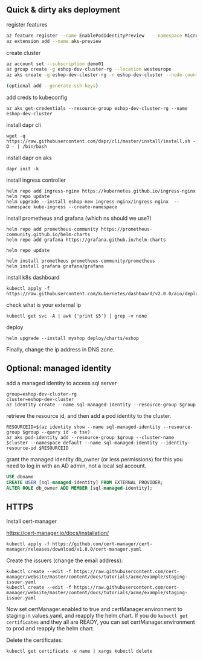 ## Quick & dirty aks deployment

register features

```sh
az feature register --name EnablePodIdentityPreview   --namespace Microsoft.ContainerService
az extension add --name aks-preview
```

create cluster
```sh
az account set --subscription demo01
az group create -g eshop-dev-cluster-rg --location westeurope
az aks create -g eshop-dev-cluster-rg -n eshop-dev-cluster --node-count 1 --location westeurope --enable-pod-identity --network-plugin azure

(optional add --generate-ssh-keys)
```

add creds to kubeconfig

```shell
az aks get-credentials --resource-group eshop-dev-cluster-rg --name eshop-dev-cluster
```

install dapr cli

```shell
wget -q https://raw.githubusercontent.com/dapr/cli/master/install/install.sh -O - | /bin/bash
```

install dapr on aks

```shell
dapr init -k
```

install ingress controller

```shell
helm repo add ingress-nginx https://kubernetes.github.io/ingress-nginx
helm repo update
helm upgrade --install eshop-new ingress-nginx/ingress-nginx  --namespace kube-ingress --create-namespace
```

install prometheus and grafana (which ns should we use?)

```shell
helm repo add prometheus-community https://prometheus-community.github.io/helm-charts
helm repo add grafana https://grafana.github.io/helm-charts

helm repo update

helm install prometheus prometheus-community/prometheus
helm install grafana grafana/grafana
```

install k8s dashboard

```shell
kubectl apply -f https://raw.githubusercontent.com/kubernetes/dashboard/v2.0.0/aio/deploy/recommended.yaml
```

check what is your external ip

```shell
kubectl get svc -A | awk {'print $5'} | grep -v none
```


deploy

```shell
helm upgrade --install myshop deploy/charts/eshop 
```

Finally, change the ip address in DNS zone.

## Optional: managed identity

add a managed identity to access sql server

```shell
group=eshop-dev-cluster-rg
cluster=eshop-dev-cluster
az identity create --name sql-managed-identity --resource-group $group 
```

retrieve the resource id, and then add a pod identity to the cluster. 

```shell
RESOURCEID=$(az identity show --name sql-managed-identity --resource-group $group --query id -o tsv)
az aks pod-identity add --resource-group $group --cluster-name $cluster --namespace default --name sql-managed-identity --identity-resource-id $RESOURCEID
```

grant the managed identity db_owner (or less permissions)
for this you need to log in with an AD admin, not a local sql account.

```sql
USE dbname
CREATE USER [sql-managed-identity] FROM EXTERNAL PROVIDER;
ALTER ROLE db_owner ADD MEMBER [sql-managed-identity];
```

## HTTPS

Install cert-manager

https://cert-manager.io/docs/installation/

```shell
kubectl apply -f https://github.com/cert-manager/cert-manager/releases/download/v1.8.0/cert-manager.yaml
```

Create the issuers (change the email address):

```shell
kubectl create --edit -f https://raw.githubusercontent.com/cert-manager/website/master/content/docs/tutorials/acme/example/staging-issuer.yaml
kubectl create --edit -f https://raw.githubusercontent.com/cert-manager/website/master/content/docs/tutorials/acme/example/staging-issuer.yaml
```

Now set certManager.enabled to true and certManager.environment to staging in values.yaml, and reapply the helm chart.
If you do `kubectl get certificates` and they all are READY, you can set certManager.environment to prod and reapply the helm chart.

Delete the certificates:

```shell
kubectl get certificate -o name | xargs kubectl delete

```
